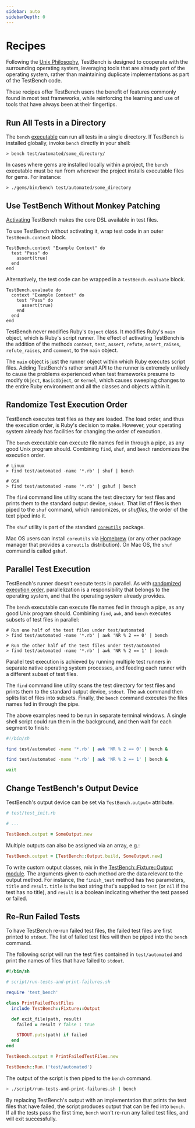 ```yaml
---
sidebar: auto
sidebarDepth: 0
---
```


# Recipes

Following the [Unix Philosophy](https://en.wikipedia.org/wiki/Unix_philosophy), TestBench is designed to cooperate with the surrounding operating system, leveraging tools that are already part of the operating system, rather than maintaining duplicate implementations as part of the TestBench code.

These recipes offer TestBench users the benefit of features commonly found in most test frameworks, while reinforcing the learning and use of tools that have always been at their fingertips.

## Run All Tests in a Directory

The `bench` [executable](/user-guide/running-tests.md) can run all tests in a single directory. If TestBench is installed globally, invoke `bench` directly in your shell:

```
> bench test/automated/some_directory/
```

In cases where gems are installed locally within a project, the `bench` executable must be run from wherever the project installs executable files for gems. For instance:

```
> ./gems/bin/bench test/automated/some_directory
```

## Use TestBench Without Monkey Patching

[Activating](/user-guide/getting-started.md#-initialize-testbench) TestBench makes the core DSL available in test files.

To use TestBench without activating it, wrap test code in an outer `TestBench.context` block.

``` ruby{1}
TestBench.context "Example Context" do
  test "Pass" do
    assert(true)
  end
end
```

Alternatively, the test code can be wrapped in a `TestBench.evaluate` block.

``` ruby{1}
TestBench.evaluate do
  context "Example Context" do
    test "Pass" do
      assert(true)
    end
  end
end
```

TestBench never modifies Ruby's `Object` class. It modifies Ruby's `main` object, which is Ruby's script runner. The effect of activating TestBench is the addition of the methods `context`, `test`, `assert`, `refute`, `assert_raises`, `refute_raises`, and `comment`,  to the `main` object.

The `main` object is just the runner object within which Ruby executes script files. Adding TestBench's rather small API to the runner is extremely unlikely to cause the problems experienced when test frameworks presume to modify `Object`, `BasicObject`, or `Kernel`, which causes sweeping changes to the entire Ruby environment and all the classes and objects within it.

## Randomize Test Execution Order

TestBench executes test files as they are loaded. The load order, and thus the execution order, is Ruby's decision to make. However, your operating system already has facilities for changing the order of execution.

The `bench` executable can execute file names fed in through a pipe, as any good Unix program should. Combining `find`, `shuf`, and `bench` randomizes the execution order.

```
# Linux
> find test/automated -name '*.rb' | shuf | bench

# OSX
> find test/automated -name '*.rb' | gshuf | bench
```

The `find` command line utility scans the test directory for test files and prints them to the standard output device, `stdout`. That list of files is then piped to the `shuf` command, which randomizes, or _shuffles_, the order of the text piped into it.

The `shuf` utility is part of the standard [`coreutils`](https://www.gnu.org/software/coreutils/coreutils.html) package.

Mac OS users can install `coreutils` via [Homebrew](https://formulae.brew.sh/formula/coreutils) (or any other package manager that provides a `coreutils` distribution). On Mac OS, the `shuf` command is called `gshuf`.

## Parallel Test Execution

TestBench's runner doesn't execute tests in parallel. As with [randomized execution order](#randomizing-the-execution-order), parallelization is a responsibility that belongs to the operating system, and that the operating system already provides.

The `bench` executable can execute file names fed in through a pipe, as any good Unix program should. Combining `find`, `awk`, and `bench` executes subsets of test files in parallel:

```
# Run one half of the test files under test/automated
> find test/automated -name '*.rb' | awk 'NR % 2 == 0' | bench

# Run the other half of the test files under test/automated
> find test/automated -name '*.rb' | awk 'NR % 2 == 1' | bench
```

Parallel test execution is achieved by running multiple test runners in separate native operating system processes, and feeding each runner with a different subset of test files.

The `find` command line utility scans the test directory for test files and prints them to the standard output device, `stdout`. The `awk` command then splits list of files into subsets. Finally, the `bench` command executes the files names fed in through the pipe.

The above examples need to be run in separate terminal windows. A single shell script could run them in the background, and then wait for each segment to finish:

```sh
#!/bin/sh

find test/automated -name '*.rb' | awk 'NR % 2 == 0' | bench &

find test/automated -name '*.rb' | awk 'NR % 2 == 1' | bench &

wait
```

## Change TestBench's Output Device

TestBench's output device can be set via `TestBench.output=` attribute.

```ruby
# test/test_init.rb

# ...

TestBench.output = SomeOutput.new
```

Multiple outputs can also be assigned via an array, e.g.:

```ruby
TestBench.output = [TestBench::Output.build, SomeOutput.new]
```

To write custom output classes, mix in the [TestBench::Fixture::Output module](https://github.com/test-bench/test-bench-fixture/blob/master/lib/test_bench/fixture/output.rb). The arguments given to each method are the data relevant to the output method. For instance, the `finish_test` method has two parameters, `title` and `result`. `title` is the text string that's supplied to `test` (or `nil` if the test has no title), and `result` is a boolean indicating whether the test passed or failed.

## Re-Run Failed Tests

To have TestBench re-run failed test files, the failed test files are first printed to `stdout`. The list of failed test files will then be piped into the `bench` command.

The following script will run the test files contained in `test/automated` and print the names of files that have failed to `stdout`.

```ruby
#!/bin/sh

# script/run-tests-and-print-failures.sh

require 'test_bench'

class PrintFailedTestFiles
  include TestBench::Fixture::Output

  def exit_file(path, result)
    failed = result ? false : true

    STDOUT.puts(path) if failed
  end
end

TestBench.output = PrintFailedTestFiles.new

TestBench::Run.('test/automated')
```

The output of the script is then piped to the `bench` command.

``` bash
> ./script/run-tests-and-print-failures.sh | bench
```

By replacing TestBench's output with an implementation that prints the test files that have failed, the script produces output that can be fed into `bench`. If all the tests pass the first time, `bench` won't re-run any failed test files, and will exit successfully.
